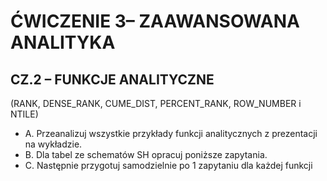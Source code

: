 # ĆWICZENIE 3– ZAAWANSOWANA ANALITYKA

## CZ.2 – FUNKCJE ANALITYCZNE

(RANK, DENSE_RANK, CUME_DIST, PERCENT_RANK, ROW_NUMBER i NTILE)

* A. Przeanalizuj wszystkie przykłady funkcji analitycznych z prezentacji na wykładzie.
* B. Dla tabel ze schematów SH opracuj poniższe zapytania.
* C. Następnie przygotuj samodzielnie po 1 zapytaniu dla każdej funkcji

